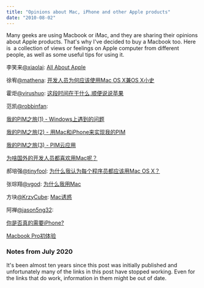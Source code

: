 ```yaml
---
title: "Opinions about Mac, iPhone and other Apple products"
date: "2010-08-02"
---
```


Many geeks are using Macbook or iMac, and they are sharing their opinions about Apple products. That's why I've decided to buy a Macbook too. Here is  a collection of views or feelings on Apple computer from different people, as well as some useful tips for using it.

李笑来[@xiaolai](https://twitter.com/xiaolai): [All About Apple](https://www.lixiaolai.com/apple)

徐宥[@mathena](https://twitter.com/mathena): [开发人员为何应该使用Mac OS X兼OS X小史](https://blog.youxu.info/2010/02/28/why-mac-os-x-for-programmers/)

霍炬[@virushuo](https://twitter.com/virushuo): [这段时间在干什么,顺便说说苹果](https://blog.devep.net/virushuo/2006/04/06/apple-and-my-situation.html)

范凯[@robbinfan](https://twitter.com/robbinfan):

[我的PIM之旅(1) - Windows上遇到的问题](https://iteye.com/blog/robbin-429059)

[我的PIM之旅(2) - 用Mac和iPhone来实现我的PIM](https://iteye.com/blog/robbin-601408)

[我的PIM之旅(3) - PIM云应用](https://iteye.com/blog/robbin-453186)

[为啥国外的开发人员都喜欢用Mac呢？](https://iteye.com/blog/robbin-362445)

郝培强[@tinyfool](https://twitter.com/tinyfool): [为什么我认为每个程序员都应该用Mac OS X？](https://tiny4.org/blog/2010/02/why-programmers-should-use-mac-os-x/)

张琮翔[@vgod](https://twitter.com/vgod): [为什么我用Mac](http://blog.vgod.tw/2010/05/26/why-i-use-mac/)

方块[@KrzyCube](https://twitter.com/krzycube): [Mac诱惑](https://blog.krzycube.net/mac-attraction/)

阿禅[@jason5ng32](https://twitter.com/jason5ng32):

[你是否真的需要iPhone?](https://www.kenengba.com/post/765.html)

[Macbook Pro初体验](https://www.kenengba.com/post/2934.html)

### Notes from July 2020

It's been almost ten years since this post was initially published and
unfortunately many of the links in this post have stopped working. Even for
the links that do work, information in them might be out of date.
